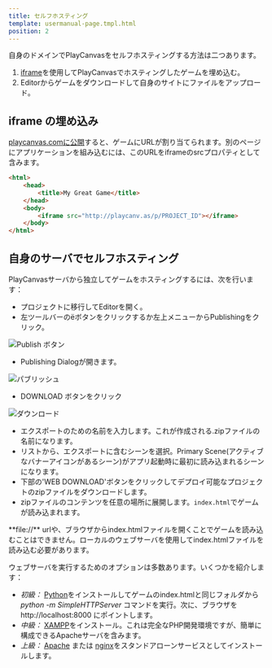 ```yaml
---
title: セルフホスティング
template: usermanual-page.tmpl.html
position: 2
---
```


自身のドメインでPlayCanvasをセルフホスティングする方法は二つあります。

1. [iframe][1]を使用してPlayCanvasでホスティングしたゲームを埋め込む。
2. Editorからゲームをダウンロードして自身のサイトにファイルをアップロード。

## iframe の埋め込み

[playcanvas.comに公開][2]すると、ゲームにURLが割り当てられます。別のページにアプリケーションを組み込むには、このURLをiframeのsrcプロパティとして含みます。

```html
<html>
    <head>
        <title>My Great Game</title>
    </head>
    <body>
        <iframe src="http://playcanv.as/p/PROJECT_ID"></iframe>
    </body>
</html>
```

## 自身のサーバでセルフホスティング

PlayCanvasサーバから独立してゲームをホスティングするには、次を行います：

* プロジェクトに移行してEditorを開く。
* 左ツールバーの<span class="pc-icon" style="font-size">&#57911;</span>ボタンをクリックするか左上メニューからPublishingをクリック。

![Publish ボタン][5]

* Publishing Dialogが開きます。

![パブリッシュ][4]

* DOWNLOAD ボタンをクリック

![ダウンロード][6]

* エクスポートのための名前を入力します。これが作成される.zipファイルの名前になります。
* リストから、エクスポートに含むシーンを選択。Primary Scene(アクティブなバナーアイコンがあるシーン)がアプリ起動時に最初に読み込まれるシーンになります。
* 下部の'WEB DOWNLOAD'ボタンをクリックしてデプロイ可能なプロジェクトのzipファイルをダウンロードします。
* zipファイルのコンテンツを任意の場所に展開します。`index.html`でゲームが読み込まれます。

<div class="alert alert-warning">
**file://** urlや、ブラウザからindex.htmlファイルを開くことでゲームを読み込むことはできません。ローカルのウェブサーバを使用してindex.htmlファイルを読み込む必要があります。
</div>

ウェブサーバを実行するためのオプションは多数あります。いくつかを紹介します：

* *初級：* [Python][7]をインストールしてゲームのindex.htmlと同じフォルダから*python -m SimpleHTTPServer* コマンドを実行。次に、ブラウザを http://localhost:8000 にポイントします。
* *中級：* [XAMPP][8]をインストール。これは完全なPHP開発環境ですが、簡単に構成できるApacheサーバを含みます。
* *上級：* [Apache][9] または [nginx][10]をスタンドアローンサービスとしてインストールします。

[1]: https://developer.mozilla.org/en/docs/Web/HTML/Element/iframe
[2]: /user-manual/publishing/playcanvas
[3]: /images/publishing/selfhosting/bottombar.png
[4]: /images/user-manual/editor/publishing.jpg
[5]: /images/user-manual/editor/publishing-toolbar.jpg
[6]: /images/user-manual/editor/publishing-download.jpg
[7]: https://www.python.org/downloads/
[8]: https://www.apachefriends.org/index.html
[9]: http://httpd.apache.org/download.cgi
[10]: http://nginx.org/

